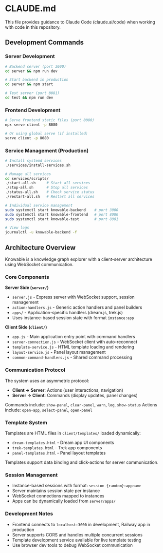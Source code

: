 # CLAUDE.md

This file provides guidance to Claude Code (claude.ai/code) when working with code in this repository.

## Development Commands

### Server Development
```bash
# Backend server (port 3000)
cd server && npm run dev

# Start backend in production
cd server && npm start

# Test server (port 8081)
cd test && npm run dev
```

### Frontend Development
```bash
# Serve frontend static files (port 8080)
npx serve client -p 8080

# Or using global serve (if installed)
serve client -p 8080
```

### Service Management (Production)
```bash
# Install systemd services
./services/install-services.sh

# Manage all services
cd services/scripts/
./start-all.sh     # Start all services
./stop-all.sh      # Stop all services
./status-all.sh    # Check service status
./restart-all.sh   # Restart all services

# Individual service management
sudo systemctl start knowable-backend    # port 3000
sudo systemctl start knowable-frontend   # port 8080
sudo systemctl start knowable-test       # port 8081

# View logs
journalctl -u knowable-backend -f
```

## Architecture Overview

Knowable is a knowledge graph explorer with a client-server architecture using WebSocket communication.

### Core Components

**Server Side (`server/`)**
- `server.js` - Express server with WebSocket support, session management
- `action-handlers.js` - Generic action handlers and panel builders
- `apps/` - Application-specific handlers (dream.js, trek.js)
- Uses instance-based session state with format `instance:app`

**Client Side (`client/`)**
- `app.js` - Main application entry point with command handlers
- `server-connection.js` - WebSocket client with auto-reconnect
- `template-service.js` - HTML template loading and rendering
- `layout-service.js` - Panel layout management
- `common-command-handlers.js` - Shared command processing

### Communication Protocol

The system uses an asymmetric protocol:
- **Client → Server**: Actions (user interactions, navigation)
- **Server → Client**: Commands (display updates, panel changes)

Commands include: `show-panel`, `clear-panel`, `warn`, `log`, `show-status`
Actions include: `open-app`, `select-panel`, `open-panel`

### Template System

Templates are HTML files in `client/templates/` loaded dynamically:
- `dream-templates.html` - Dream app UI components
- `trek-templates.html` - Trek app components  
- `panel-templates.html` - Panel layout templates

Templates support data binding and click-actions for server communication.

### Session Management

- Instance-based sessions with format: `session-{random}:appname`
- Server maintains session state per instance
- WebSocket connections mapped to instances
- Apps can be dynamically loaded from `server/apps/`

### Development Notes

- Frontend connects to `localhost:3000` in development, Railway app in production
- Server supports CORS and handles multiple concurrent sessions
- Template development service available for live template testing
- Use browser dev tools to debug WebSocket communication